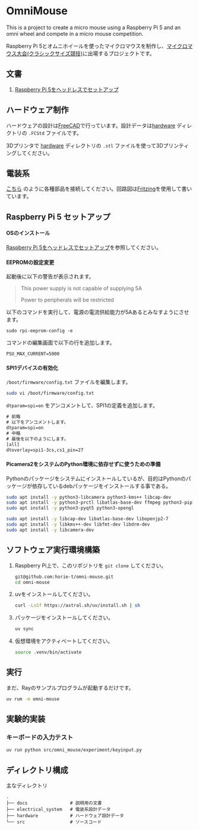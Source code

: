 # OmniMouse

This is a project to create a micro mouse using a Raspberry Pi 5 and an omni wheel and compete in a micro mouse competition.

Raspberry Pi 5とオムニホイールを使ったマイクロマウスを制作し、[マイクロマウス大会(クラシックサイズ競技)](https://www.ntf.or.jp/?page_id=25)に出場するプロジェクトです。

## 文書

1. [Raspberry Pi 5をヘッドレスでセットアップ](docs/raspberry_pi_5_os_setup.md)

## ハードウェア制作

ハードウェアの設計は[FreeCAD](https://www.freecad.org/index.php?lang=ja)で行っています。設計データは[hardware](./hardware/) ディレクトリの `.FCStd` ファイルです。

3Dプリンタで [hardware](./hardware/) ディレクトリの `.stl` ファイルを使って3Dプリンティングしてください。

## 電装系

[こちら](./electrical_system/OmniMouse_Circuit.png) のように各種部品を接続してください。回路図は[Fritzing](https://fritzing.org/)を使用して書いています。

## Raspberry Pi 5 セットアップ

#### OSのインストール

[Raspberry Pi 5をヘッドレスでセットアップ](docs/raspberry_pi_5_os_setup.md)を参照してください。

#### EEPROMの設定変更

起動後に以下の警告が表示されます。

> This power supply is not capable of supplying 5A
> 
> Power to peripherals will be restricted

以下のコマンドを実行して、電源の電流供給能力が5Aあるとみなすようにさせます。

```
sudo rpi-eeprom-config -e
```

コマンドの編集画面で以下の行を追加します。

```
PSU_MAX_CURRENT=5000
```

#### SPI1デバイスの有効化

`/boot/firmware/config.txt` ファイルを編集します。

```bash
sudo vi /boot/firmware/config.txt
```

`dtparam=spi=on` をアンコメントして、SPI1の定義を追加します。

```txt
# 前略
# 以下をアンコメントします。
dtparam=spi=on
# 中略
# 最後を以下のようにします。
[all]
dtoverlay=spi1-3cs,cs1_pin=27
```

#### Picamera2をシステムのPython環境に依存せずに使うための準備

Pythonのパッケージをシステムにインストールしているが、目的はPythonのパッケージが依存しているdebパッケージをインストールする事である。

```bash
sudo apt install -y python3-libcamera python3-kms++ libcap-dev
sudo apt install -y python3-prctl libatlas-base-dev ffmpeg python3-pip
sudo apt install -y python3-pyqt5 python3-opengl

sudo apt install -y libcap-dev libatlas-base-dev libopenjp2-7
sudo apt install -y libkms++-dev libfmt-dev libdrm-dev
sudo apt install -y libcamera-dev
```

## ソフトウェア実行環境構築

1. Raspberry Pi上で、このリポジトリを `git clone` してください。  
    ```bash
    git@github.com:horie-t/omni-mouse.git
    cd omni-mouse
    ```
2. uvをインストールしてください。
   ```bash
   curl -LsSf https://astral.sh/uv/install.sh | sh
   ```
3. パッケージをインストールしてください。  
    ```bash
    uv sync
    ```
4. 仮想環境をアクティベートしてください。
    ```bash
    source .venv/bin/activate
    ```

## 実行

まだ、Rayのサンプルプログラムが起動するだけです。

```bash
uv rum -m omni-mouse
```

## 実験的実装

### キーボードの入力テスト

```bash
uv run python src/omni_mouse/experiment/keyinput.py
```

## ディレクトリ構成

主なディレクトリ

```
.
├── docs                # 説明用の文書
├── electrical_system   # 電装系設計データ
├── hardware            # ハードウェア設計データ
└── src                 # ソースコード
```
